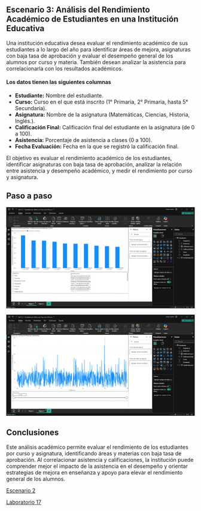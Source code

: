 ## Escenario 3: Análisis del Rendimiento Académico de Estudiantes en una Institución Educativa

Una institución educativa desea evaluar el rendimiento académico de sus estudiantes a lo largo del año para identificar áreas de mejora, asignaturas con baja tasa de aprobación y evaluar el desempeño general de los alumnos por curso y materia. También desean analizar la asistencia para correlacionarla con los resultados académicos.

#### Los datos tienen las siguientes columnas

- **Estudiante:** Nombre del estudiante.
- **Curso:** Curso en el que está inscrito (1° Primaria, 2° Primaria, hasta 5° Secundaria).
- **Asignatura:** Nombre de la asignatura (Matemáticas, Ciencias, Historia, Inglés.).
- **Calificación Final:** Calificación final del estudiante en la asignatura (de 0 a 100).
- **Asistencia:** Porcentaje de asistencia a clases (0 a 100).
- **Fecha Evaluación:** Fecha en la que se registró la calificación final.

El objetivo es evaluar el rendimiento académico de los estudiantes, identificar asignaturas con baja tasa de aprobación, analizar la relación entre asistencia y desempeño académico, y medir el rendimiento por curso y asignatura.

## Paso a paso

![Captura de pantalla del escenario 3 en Power BI](lab17_3-1.png)

![Captura de pantalla del escenario 3 en Power BI](lab17_3-2.png)

## Conclusiones

Este análisis académico permite evaluar el rendimiento de los estudiantes por curso y asignatura, identificando áreas y materias con baja tasa de aprobación. Al correlacionar asistencia y calificaciones, la institución puede comprender mejor el impacto de la asistencia en el desempeño y orientar estrategias de mejora en enseñanza y apoyo para elevar el rendimiento general de los alumnos.

[Escenario 2](../lab17_2)

[Laboratorio 17](../../lab17)
